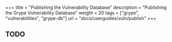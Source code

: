 +++
title = "Publishing the Vulnerability Database"
description = "Publishing the Grype Vulnerability Database"
weight = 20
tags = ["grype", "vulnerabilities", "grype-db"]
url = "docs/userguides/vuln/publish"
+++

## TODO
